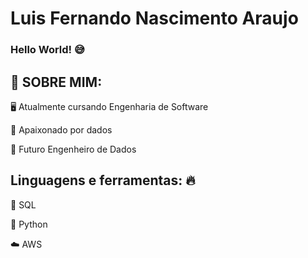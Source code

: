 # Luis Fernando Nascimento Araujo




### Hello World! 😅




## 👤 SOBRE MIM:


🖥 Atualmente cursando Engenharia de Software


🔢 Apaixonado por dados 


🎯 Futuro Engenheiro de Dados 


## Linguagens e ferramentas: 🔥

🐘 SQL 


🐍 Python


☁️ AWS 

